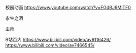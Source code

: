 
校园动画
https://www.youtube.com/watch?v=FGdBJ6MiTF0

永生之酒

虫师

B站百大
https://www.bilibili.com/video/av9116426/
https://www.bilibili.com/video/av7466545/


